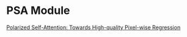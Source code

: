 # PSA Module

[Polarized Self-Attention: Towards High-quality Pixel-wise Regression](https://arxiv.org/abs/2107.00782)